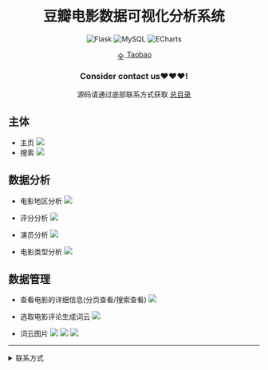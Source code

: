 
<div align="center">
  <h1>豆瓣电影数据可视化分析系统</h1>

![Flask](https://img.shields.io/badge/Flask-000000.svg?style=for-the-badge&logo=flask&logoColor=white&style=plastic)
![MySQL](https://img.shields.io/badge/MySQL-4479A1.svg?style=for-the-badge&logo=mysql&logoColor=white&style=plastic)
![ECharts](https://img.shields.io/badge/ECharts-3DDC84.svg?style=for-the-badge&logo=apacheecharts&logoColor=white&style=plastic)

<img src="https://www.taobao.com/favicon.ico" alt="全球 Web 图标" role="presentation" data-bm="45" width="17" height="17" align="center" ><a href='https://shop230447850.taobao.com/' > Taobao</a></img>
  ### **Consider contact us❤️❤️❤️!**
</div>

<div align="center">

源码请通过底部联系方式获取 [总目录](https://gitee.com/k54kdk/result_display#源码请添加底部微信或者qq联系获取)

</div>


## 主体
- 主页
![](https://gitee.com/k54kdk/result_display/raw/master/src/豆瓣电影数据可视化分析/home.png)
- 搜索
![](https://gitee.com/k54kdk/result_display/raw/master/src/豆瓣电影数据可视化分析/search.png)

## 数据分析
- 电影地区分析
![](https://gitee.com/k54kdk/result_display/raw/master/src/豆瓣电影数据可视化分析/location-analysis.png)
- 评分分析
![](https://gitee.com/k54kdk/result_display/raw/master/src/豆瓣电影数据可视化分析/Score-analysis.png)
- 演员分析
![](https://gitee.com/k54kdk/result_display/raw/master/src/豆瓣电影数据可视化分析/actor-analysis.png)

- 电影类型分析
![](https://gitee.com/k54kdk/result_display/raw/master/src/豆瓣电影数据可视化分析/type-analysis.png)
## 数据管理
- 查看电影的详细信息(分页查看/搜索查看)
![](https://gitee.com/k54kdk/result_display/raw/master/src/豆瓣电影数据可视化分析/data查看电影的详细信息分页查看搜索查看.png)

- 选取电影评论生成词云
![](https://gitee.com/k54kdk/result_display/raw/master/src/豆瓣电影数据可视化分析/选取电影评论生成词云.png)
- 词云图片
![](https://gitee.com/k54kdk/result_display/raw/master/src/豆瓣电影数据可视化分析/wordcloud.png)
![](https://gitee.com/k54kdk/result_display/raw/master/src/豆瓣电影数据可视化分析/wordcloud1.png)
![](https://gitee.com/k54kdk/result_display/raw/master/src/豆瓣电影数据可视化分析/wordcloud2.png)

***
<details>
<summary> 联系方式</summary>
<html>
    <div align="center">
        <table align="center" >
            <tr>
                <td>
                    <img src="https://gitee.com/k54kdk/result_display/raw/master/src/联系二维码/微信好友.jpg" height=350/>
                </td>
                <td>
                    <img src="https://gitee.com/k54kdk/result_display/raw/master/src/联系二维码/QQ好友.jpg" height=350/>
                </td>
            </tr>
        </table>
    </div>
</html>
